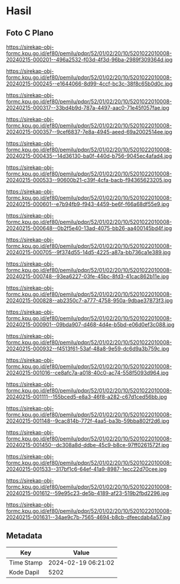 # Hasil

## Foto C Plano

https://sirekap-obj-formc.kpu.go.id/ef80/pemilu/pdpr/52/01/02/20/10/5201022010008-20240215-000201--496a2532-f03d-4f3d-96ba-2989f309364d.jpg

https://sirekap-obj-formc.kpu.go.id/ef80/pemilu/pdpr/52/01/02/20/10/5201022010008-20240215-000245--e1644066-8d99-4ccf-bc3c-38f8c65b0d0c.jpg

https://sirekap-obj-formc.kpu.go.id/ef80/pemilu/pdpr/52/01/02/20/10/5201022010008-20240215-000317--33bd4b9d-787a-4497-aac0-71e45f057fae.jpg

https://sirekap-obj-formc.kpu.go.id/ef80/pemilu/pdpr/52/01/02/20/10/5201022010008-20240215-000357--9cef6837-7e8a-4945-aeed-69a2002514ee.jpg

https://sirekap-obj-formc.kpu.go.id/ef80/pemilu/pdpr/52/01/02/20/10/5201022010008-20240215-000435--14d36130-ba0f-440d-b756-9045ec4afad4.jpg

https://sirekap-obj-formc.kpu.go.id/ef80/pemilu/pdpr/52/01/02/20/10/5201022010008-20240215-000533--90600b21-c39f-4cfa-bacb-f94365623205.jpg

https://sirekap-obj-formc.kpu.go.id/ef80/pemilu/pdpr/52/01/02/20/10/5201022010008-20240215-000601--e7b94fb9-f943-4459-be6f-f66a68df55e9.jpg

https://sirekap-obj-formc.kpu.go.id/ef80/pemilu/pdpr/52/01/02/20/10/5201022010008-20240215-000648--0b2f5e40-13ad-4075-bb26-aa400145bd4f.jpg

https://sirekap-obj-formc.kpu.go.id/ef80/pemilu/pdpr/52/01/02/20/10/5201022010008-20240215-000705--9f374d55-14d5-4225-a87a-bb736ca1e389.jpg

https://sirekap-obj-formc.kpu.go.id/ef80/pemilu/pdpr/52/01/02/20/10/5201022010008-20240215-000748--93ea6227-03fe-45bc-8fd3-41cac862b11e.jpg

https://sirekap-obj-formc.kpu.go.id/ef80/pemilu/pdpr/52/01/02/20/10/5201022010008-20240215-000828--ab2350c7-a777-4758-950a-9dbae37873f3.jpg

https://sirekap-obj-formc.kpu.go.id/ef80/pemilu/pdpr/52/01/02/20/10/5201022010008-20240215-000901--09bda907-d468-4d4e-b5bd-e06d0ef3c088.jpg

https://sirekap-obj-formc.kpu.go.id/ef80/pemilu/pdpr/52/01/02/20/10/5201022010008-20240215-000932--f4513f61-53af-48a8-9e59-dc6d9a3b759c.jpg

https://sirekap-obj-formc.kpu.go.id/ef80/pemilu/pdpr/52/01/02/20/10/5201022010008-20240215-001016--ce8afc7a-a018-40c0-ac74-558f5093d964.jpg

https://sirekap-obj-formc.kpu.go.id/ef80/pemilu/pdpr/52/01/02/20/10/5201022010008-20240215-001111--155bced5-e8a3-46f8-a282-c67d1ced56bb.jpg

https://sirekap-obj-formc.kpu.go.id/ef80/pemilu/pdpr/52/01/02/20/10/5201022010008-20240215-001148--9cac814b-772f-4aa5-ba3b-59bba802f2d6.jpg

https://sirekap-obj-formc.kpu.go.id/ef80/pemilu/pdpr/52/01/02/20/10/5201022010008-20240215-001450--dc308a8d-ddbe-45c9-b8ce-97ff0261572f.jpg

https://sirekap-obj-formc.kpu.go.id/ef80/pemilu/pdpr/52/01/02/20/10/5201022010008-20240215-001533--317bf1c6-64ef-41a9-8987-1ecc22d70cee.jpg

https://sirekap-obj-formc.kpu.go.id/ef80/pemilu/pdpr/52/01/02/20/10/5201022010008-20240215-001612--59e95c23-de5b-4189-af23-519b2fbd2296.jpg

https://sirekap-obj-formc.kpu.go.id/ef80/pemilu/pdpr/52/01/02/20/10/5201022010008-20240215-001631--34ae9c7b-7565-4694-b8cb-dfeecdab4a57.jpg


## Metadata

| Key        | Value               |
| ---------- | ------------------- |
| Time Stamp | 2024-02-19 06:21:02 |
| Kode Dapil | 5202                |



